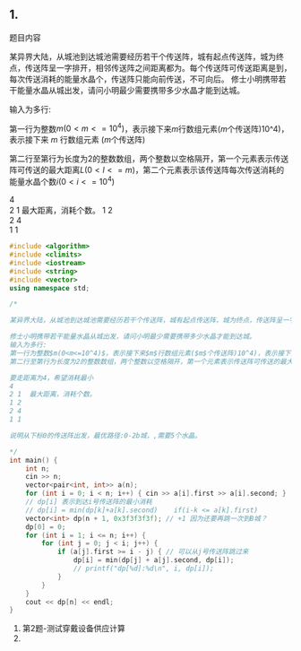 ## 1. 
 题目内容

某异界大陆，从城池到达城池需要经历若干个传送阵，城有起点传送阵，城为终点，传送阵呈一字排开，相邻传送阵之间距离都为。每个传送阵可传送距离是到，每次传送消耗的能量水晶个，传送阵只能向前传送，不可向后。
修士小明携带若干能量水晶从城出发，请问小明最少需要携带多少水晶才能到达城。


输入为多行:

第一行为整数$m(0<m<=10^4)$，表示接下来$m$行数组元素($m$个传送阵)10^4)，表示接下来 $m$ 行数组元素 ($m$个传送阵)

第二行至第行为长度为2的整数数组，两个整数以空格隔开，第一个元素表示传送阵可传送的最大距离$L(0<l<=m)$，第二个元素表示该传送阵每次传送消耗的能量水晶个数$i(0<i<=10^4)$ 

4  
2 1  最大距离，消耗个数。
1 2  
2 4  
1 1

```cpp
#include <algorithm>
#include <climits>
#include <iostream>
#include <string>
#include <vector>
using namespace std;

/*

某异界大陆，从城池到达城池需要经历若干个传送阵，城有起点传送阵，城为终点，传送阵呈一字排开，相邻传送阵之间距离都为。每个传送阵可传送距离是到，每次传送消耗的能量水晶个，传送阵只能向前传送，不可向后。

修士小明携带若干能量水晶从城出发，请问小明最少需要携带多少水晶才能到达城。
输入为多行:
第一行为整数$m(0<m<=10^4)$，表示接下来$m$行数组元素($m$个传送阵)10^4)，表示接下来 $m$ 行数组元素 ($m$个传送阵)
第二行至第行为长度为2的整数数组，两个整数以空格隔开，第一个元素表示传送阵可传送的最大距离$L(0<l<=m)$，第二个元素表示该传送阵每次传送消耗的能量水晶个数$i(0<i<=10^4)$< p=""></l<=m)$ $i(0<i<=10^4)$

要走距离为4，希望消耗最小
4  
2 1  最大距离，消耗个数。
1 2  
2 4  
1 1

说明从下标0的传送阵出发，最优路径:0-2b城，,需要5个水晶。

*/
int main() {
    int n;
    cin >> n;
    vector<pair<int, int>> a(n);
    for (int i = 0; i < n; i++) { cin >> a[i].first >> a[i].second; }
    // dp[i] 表示到达i号传送阵的最小消耗
    // dp[i] = min(dp[k]+a[k].second)    if(i-k <= a[k].first)
    vector<int> dp(n + 1, 0x3f3f3f3f); // +1 因为还要再跳一次到B城？
    dp[0] = 0;
    for (int i = 1; i <= n; i++) {
        for (int j = 0; j < i; j++) {
            if (a[j].first >= i - j) { // 可以从j号传送阵跳过来
                dp[i] = min(dp[j] + a[j].second, dp[i]);
                // printf("dp[%d]:%d\n", i, dp[i]);
            }
        }
    }
    cout << dp[n] << endl;
}
```

1. 第2题-测试穿戴设备供应计算
2. 